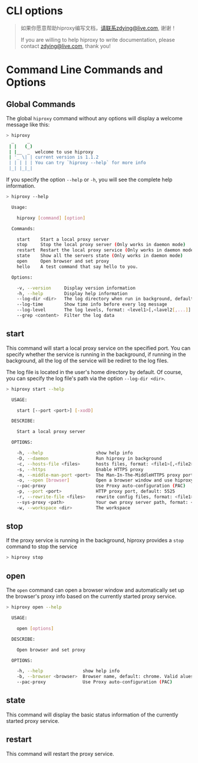 # CLI options

> 如果你愿意帮助hiproxy编写文档，请联系zdying@live.com, 谢谢！
>
> If you are willing to help hiproxy to write documentation, please contact zdying@live.com, thank you!

# Command Line Commands and Options

## Global Commands

The global `hiproxy` command without any options will display a welcome message like this:

```bash
> hiproxy
  _     _
 | |   (_)
 | |__  _  welcome to use hiproxy
 | '_ \| | current version is 1.1.2
 | | | | | You can try `hiproxy --help` for more info
 |_| |_|_|
```

If you specify the option `--help` or `-h`, you will see the complete help information.

```bash
> hiproxy --help

  Usage:

    hiproxy [command] [option]

  Commands:

    start    Start a local proxy server
    stop     Stop the local proxy server (Only works in daemon mode)
    restart  Restart the local proxy service (Only works in daemon mode)
    state    Show all the servers state (Only works in daemon mode)
    open     Open browser and set proxy
    hello    A test command that say hello to you.

  Options:

    -v, --version     Display version information
    -h, --help        Display help information
    --log-dir <dir>   The log directory when run in background, default: user home directory
    --log-time        Show time info before every log message
    --log-level       The log levels, format: <level1>[,<lavel2[,...]]
    --grep <content>  Filter the log data
```

## start

This command will start a local proxy service on the specified port. You can specify whether the service is running in the background, if running in the background, all the log of the service will be rediret to the log files.

The log file is located in the user's home directory by default. Of course, you can specify the log file's path via the option `--log-dir <dir>`.

```bash
> hiproxy start --help

  USAGE:

    start [--port <port>] [-xodD]

  DESCRIBE:

    Start a local proxy server

  OPTIONS:

    -h, --help                    show help info
    -D, --daemon                  Run hiproxy in background
    -c, --hosts-file <files>      hosts files, format: <file1>[,<file2>[,...]]
    -s, --https                   Enable HTTPS proxy
    -m, --middle-man-port <port>  The Man-In-The-MiddleHTTPS proxy port, default: 10010
    -o, --open [browser]          Open a browser window and use hiproxy proxy
    --pac-proxy                   Use Proxy auto-configuration (PAC)
    -p, --port <port>             HTTP proxy port, default: 5525
    -r, --rewrite-file <files>    rewrite config files, format: <file1>[,<file2>[,...]]
    --sys-proxy <path>            Your own proxy server path, format: <ip>[:port], only works when use PAC
    -w, --workspace <dir>         The workspace
```

## stop

If the proxy service is running in the background, hiproxy provides a `stop` command to stop the service

```bash
> hiproxy stop
```

## open

The `open` command can open a browser window and automatically set up the browser's proxy info based on the currently started proxy service.


```bash
> hiproxy open --help

  USAGE:

    open [options]

  DESCRIBE:

    Open browser and set proxy

  OPTIONS:

    -h, --help               show help info
    -b, --browser <browser>  Browser name, default: chrome. Valid alues: chrome,firefox,opera
    --pac-proxy              Use Proxy auto-configuration (PAC)
```

## state

This command will display the basic status information of the currently started proxy service.

## restart

This command will restart the proxy service.
